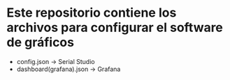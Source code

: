 # Este repositorio contiene los archivos para configurar el software de gráficos
* config.json -> Serial Studio
* dashboard(grafana).json -> Grafana
